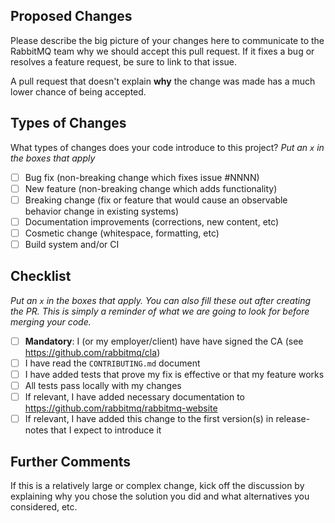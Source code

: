 ## Proposed Changes

Please describe the big picture of your changes here to communicate to the RabbitMQ team why we should accept this pull request.
If it fixes a bug or resolves a feature request, be sure to link to that issue.

A pull request that doesn't explain **why** the change was made has a much lower chance of being accepted.

## Types of Changes

What types of changes does your code introduce to this project?
_Put an `x` in the boxes that apply_

- [ ] Bug fix (non-breaking change which fixes issue #NNNN)
- [ ] New feature (non-breaking change which adds functionality)
- [ ] Breaking change (fix or feature that would cause an observable behavior change in existing systems)
- [ ] Documentation improvements (corrections, new content, etc)
- [ ] Cosmetic change (whitespace, formatting, etc)
- [ ] Build system and/or CI

## Checklist

_Put an `x` in the boxes that apply.
You can also fill these out after creating the PR.
This is simply a reminder of what we are going to look for before merging your code._

- [ ] **Mandatory**: I (or my employer/client) have have signed the CA (see https://github.com/rabbitmq/cla)
- [ ] I have read the `CONTRIBUTING.md` document
- [ ] I have added tests that prove my fix is effective or that my feature works
- [ ] All tests pass locally with my changes
- [ ] If relevant, I have added necessary documentation to https://github.com/rabbitmq/rabbitmq-website
- [ ] If relevant, I have added this change to the first version(s) in release-notes that I expect to introduce it

## Further Comments

If this is a relatively large or complex change, kick off the discussion by explaining why you chose the solution
you did and what alternatives you considered, etc.
